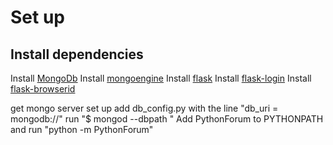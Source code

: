 # Set up

## Install dependencies

Install [MongoDb]
Install [mongoengine]
Install [flask]
Install [flask-login]
Install [flask-browserid]

get mongo server set up
add db_config.py with the line "db_uri = mongodb://<Server Name>"
run "$ mongod --dbpath <path-to-db>"
Add PythonForum to PYTHONPATH and run "python -m PythonForum"

[MongoDb]: http://www.mongodb.org/display/DOCS/Quickstart
[mongoengine]: http://mongoengine.org/#getting-started
[flask]: http://flask.pocoo.org/
[flask-login]: https://github.com/maxcountryman/flask-login#installation
[flask-browserid]: https://github.com/garbados/flask-browserid#installation
